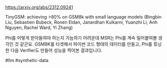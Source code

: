 https://arxiv.org/abs/2312.09241

TinyGSM: achieving >80% on GSM8k with small language models (Bingbin Liu, Sebastien Bubeck, Ronen Eldan, Janardhan Kulkarni, Yuanzhi Li, Anh Nguyen, Rachel Ward, Yi Zhang)

Phi를 어떻게 받아들여야 하는지 가늠하기 어려운데 MSR는 Phi를 계속 밀어붙여볼 생각인 것 같군요. GSM8K를 타겟해서 파이썬 코드 형태의 데이터를 만들고, Phi를 튜닝한 다음 Verifier도 만들어 성능을 찍어본 결과입니다.

#llm #synthetic-data 